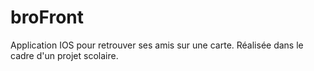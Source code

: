 # broFront

Application IOS pour retrouver ses amis sur une carte. Réalisée dans le cadre d'un projet scolaire. 
